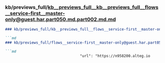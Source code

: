 ### kb/previews_full/kb__previews_full__kb__previews_full__flows__service-first__master-only@guest.har.part050.md.part002.md.md

```md
### kb/previews_full/kb__previews_full__flows__service-first__master-only@guest.har.part050.md.part002.md

```md
### kb/previews_full/flows__service-first__master-only@guest.har.part050.md (part 002)

```md
                                  "url": "https://n958200.alteg.io
```

```

```

```
